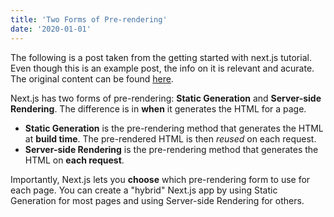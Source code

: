 ```yaml
---
title: 'Two Forms of Pre-rendering'
date: '2020-01-01'
---
```


The following is a post taken from the getting started with next.js tutorial. Even though this is an example post, the info on it is relevant and acurate. The original content can be found [here](https://next-learn-starter.vercel.app/posts/pre-rendering). 

Next.js has two forms of pre-rendering: **Static Generation** and **Server-side Rendering**. The difference is in **when** it generates the HTML for a page.

- **Static Generation** is the pre-rendering method that generates the HTML at **build time**. The pre-rendered HTML is then _reused_ on each request.
- **Server-side Rendering** is the pre-rendering method that generates the HTML on **each request**.

Importantly, Next.js lets you **choose** which pre-rendering form to use for each page. You can create a "hybrid" Next.js app by using Static Generation for most pages and using Server-side Rendering for others.